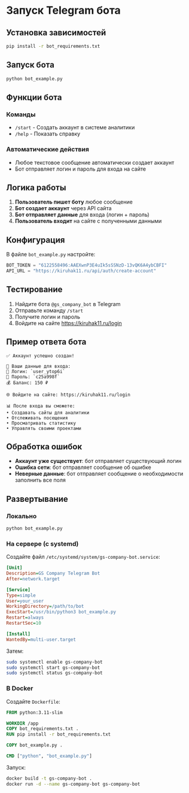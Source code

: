 # Запуск Telegram бота

## Установка зависимостей

```bash
pip install -r bot_requirements.txt
```

## Запуск бота

```bash
python bot_example.py
```

## Функции бота

### Команды

- `/start` - Создать аккаунт в системе аналитики
- `/help` - Показать справку

### Автоматические действия

- Любое текстовое сообщение автоматически создает аккаунт
- Бот отправляет логин и пароль для входа на сайте

## Логика работы

1. **Пользователь пишет боту** любое сообщение
2. **Бот создает аккаунт** через API сайта
3. **Бот отправляет данные** для входа (логин + пароль)
4. **Пользователь входит** на сайте с полученными данными

## Конфигурация

В файле `bot_example.py` настройте:

```python
BOT_TOKEN = "6122558496:AAEXwnP3E4uIk5sSSNzD-13vQK6A4ybCBFI"
API_URL = "https://kiruhak11.ru/api/auth/create-account"
```

## Тестирование

1. Найдите бота `@gs_company_bot` в Telegram
2. Отправьте команду `/start`
3. Получите логин и пароль
4. Войдите на сайте https://kiruhak11.ru/login

## Пример ответа бота

```
✅ Аккаунт успешно создан!

👤 Ваши данные для входа:
🔑 Логин: `user_ytop6i`
🔐 Пароль: `c25a998f`
💰 Баланс: 150 ₽

🌐 Войдите на сайте: https://kiruhak11.ru/login

📊 После входа вы сможете:
• Создавать сайты для аналитики
• Отслеживать посещения
• Просматривать статистику
• Управлять своими проектами
```

## Обработка ошибок

- **Аккаунт уже существует**: бот отправляет существующий логин
- **Ошибка сети**: бот отправляет сообщение об ошибке
- **Неверные данные**: бот отправляет сообщение о необходимости заполнить все поля

## Развертывание

### Локально

```bash
python bot_example.py
```

### На сервере (с systemd)

Создайте файл `/etc/systemd/system/gs-company-bot.service`:

```ini
[Unit]
Description=GS Company Telegram Bot
After=network.target

[Service]
Type=simple
User=your_user
WorkingDirectory=/path/to/bot
ExecStart=/usr/bin/python3 bot_example.py
Restart=always
RestartSec=10

[Install]
WantedBy=multi-user.target
```

Затем:

```bash
sudo systemctl enable gs-company-bot
sudo systemctl start gs-company-bot
sudo systemctl status gs-company-bot
```

### В Docker

Создайте `Dockerfile`:

```dockerfile
FROM python:3.11-slim

WORKDIR /app
COPY bot_requirements.txt .
RUN pip install -r bot_requirements.txt

COPY bot_example.py .

CMD ["python", "bot_example.py"]
```

Запуск:

```bash
docker build -t gs-company-bot .
docker run -d --name gs-company-bot gs-company-bot
```
